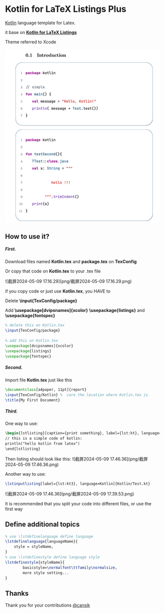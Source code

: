 # Kotlin for LaTeX Listings Plus
 [Kotlin](https://kotlinlang.org/)  language template for Latex.

it base on [**Kotlin for LaTeX Listings**](https://github.com/cansik/kotlin-latex-listing?tab=readme-ov-file)  

Theme referred to Xcode

![image](https://github.com/JunSilckTar/Kotlin-for-LaTeX-Listings-Plus/blob/main/png/%E6%88%AA%E5%B1%8F2024-05-09%2017.09.40.png)

## How to use it?

##### First.  

Download files named **Kotlin.tex** and **package.tex** on **TexConfig**

Or copy that code on **Kotlin.tex**  to your .tex file 

![截屏2024-05-09 17.16.29](png/截屏2024-05-09 17.16.29.png)

if you copy code or just use  **Kotlin.tex**, you HAVE to 

Delete **\input{TexConfig/package}**

Add **\usepackage[dvipsnames]{xcolor}**  **\usepackage{listings}** and **\usepackage{fontspec}**

```latex
% delete this on Kotlin.tex
\input{TexConfig/package}

% add this on Kotlin.tex
\usepackage[dvipsnames]{xcolor}
\usepackage{listings}
\usepackage{fontspec}
```



##### Second. 

Import file **Kotlin.tex**  just like this

```latex
\documentclass[a4paper, 11pt]{report}
\input{TexConfig/Kotlin} %  care the location where Kotlin.tex is
\title{My First Document}
```



##### Third.

One way to use:

```latex
\begin{lstlisting}[caption={print something}, label={lst:kt}, language=Kotlin]
// this is a simple code of kotlin:
println("hello kotlin from latex")
\end{lstlisting}
```

Then listing should look like this:
![截屏2024-05-09 17.46.36](png/截屏2024-05-09 17.46.36.png)









Another way to use:

``````latex
\lstinputlisting[label={lst:kt3}, language=Kotlin]{Kotlin/Test.kt}
``````

![截屏2024-05-09 17.46.36](png/截屏2024-05-09 17.39.53.png)



It is recommended that you split your code into different files, or use the first way

## Define additional topics

```Latex
% use \lstdefinelanguage define language
\lstdefinelanguage{languageName}{
    style = styleName,
}
% use \lstdefinestyle define language style
\lstdefinestyle{styleName}{
		basicstyle=\normalfont\ttfamily\normalsize,
		more style setting...
}

```

## Thanks

Thank you for your contributions [@cansik](https://github.com/cansik)

 
